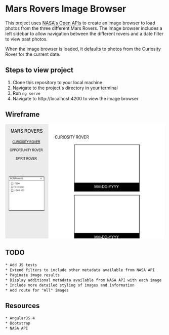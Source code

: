 # Mars Rovers Image Browser
This project uses [NASA's Open APIs](https://api.nasa.gov/api.html#MarsPhotos) to create an image browser to load photos from the three different Mars Rovers. The image browser includes a left sidebar to allow navigation between the different rovers and a date filter to view past photos.

When the image browser is loaded, it defaults to photos from the Curiosity Rover for the current date.

## Steps to view project
1. Clone this repository to your local machine
2. Navigate to the project's directory in your terminal
3. Run `ng serve`
4. Navigate to http://localhost:4200 to view the image browser

## Wireframe
 ![wireframe](images/mars_rovers_wireframe.png)

## TODO
```
* Add JS tests
* Extend filters to include other metadata available from NASA API
* Paginate image results
* Display additional metadata available from NASA API with each image
* Include more detailed styling of images and information
* Add route for "All" images
```

## Resources
```
* AngularJS 4
* Bootstrap
* NASA API
```
